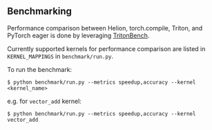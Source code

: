## Benchmarking

Performance comparison between Helion, torch.compile, Triton, and PyTorch eager is done by leveraging [TritonBench](https://github.com/pytorch-labs/tritonbench).

Currently supported kernels for performance comparison are listed in `KERNEL_MAPPINGS` in `benchmark/run.py`.

To run the benchmark:

`$ python benchmark/run.py --metrics speedup,accuracy --kernel <kernel_name>`

e.g. for `vector_add` kernel:

`$ python benchmark/run.py --metrics speedup,accuracy --kernel vector_add`
